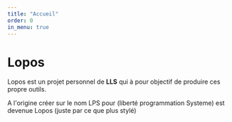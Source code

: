 ```yaml
---
title: "Accueil"
order: 0
in_menu: true
---
```

# Lopos

Lopos est un projet personnel de **LLS** qui à pour objectif de produire ces propre outils.

A l'origine créer sur le nom LPS pour (liberté programmation Systeme) est devenue Lopos (juste par ce que plus stylé)